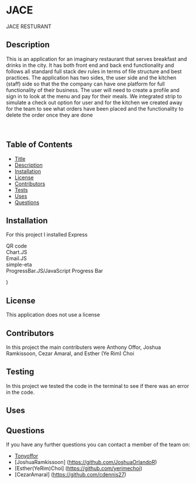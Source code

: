 # JACE


JACE RESTURANT <br />


  ## Description
  This is an application for an imaginary restaurant that serves breakfast and drinks in the city. It has both front end and back end functionality and follows all standard full stack dev rules in terms of file structure and best practices. The application has two sides, the user side and the kitchen (staff) side so that the the company can have one platform for full functionality of their business. The user will need to create a profile and sign in to look at the menu and pay for their meals.  We integrated strip to simulate a check out option for user and for the kitchen we created away for the team to see what orders have been placed and the functionality to delete the order once they are done 


   <br />
 
  ## Table of Contents
  - [Title](#title)
  - [Description](#description)
  - [Installation](#installation)
  - [License](#license)
  - [Contributors](#contributors)
  - [Tests](#tests)
  - [Uses](#uses)
  - [Questions](#questions)

  ## Installation
For this project I installed Express <br> 

QR code <br>
Chart.JS <br>
Email.JS <br>
simple-eta <br>
ProgressBar.JS/JavaScript Progress Bar


)  <br />
## License

This application does not use a license


## Contributors
In this project the main contributers were Anthony Offor, Joshua Ramkissoon, Cezar Amaral, and Esther (Ye Rim) Choi
## Testing
In this project we tested the code in the terminal to see if there was an error in the code. 

## Uses 




## Questions
If you have any further questions you can contact a member of the team on:<br />
  - [Tonyoffor](https://github.com/Tonyoffor)<br />
  - [JoshuaRamkissoon] (https://github.com/JoshuaOrlandoR)<br/>
  - [Esther(YeRim)Choi] (https://github.com/yerimechoi) <br>
  - [CezarAmaral] (https://github.com/cdennis27) <br>
 
<br />